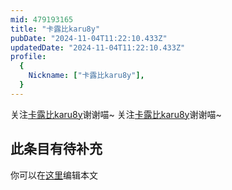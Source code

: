 ```yaml
---
mid: 479193165
title: "卡露比karu8y"
pubDate: "2024-11-04T11:22:10.433Z"
updatedDate: "2024-11-04T11:22:10.433Z"
profile:
  {
    Nickname: ["卡露比karu8y"],
  }
---
```


关注[卡露比karu8y](https://space.bilibili.com/479193165)谢谢喵~ 关注[卡露比karu8y](https://space.bilibili.com/479193165)谢谢喵~

## 此条目有待补充
你可以在[这里](https://github.com/Yuhanawa/VTuber.ICU-Content/edit/master/v/卡露比karu8y/index.md)编辑本文
